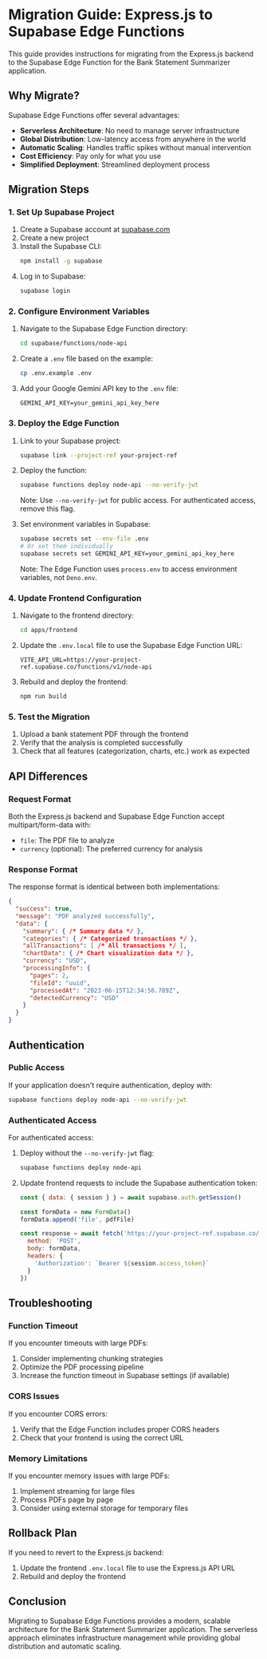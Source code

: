 # Migration Guide: Express.js to Supabase Edge Functions

This guide provides instructions for migrating from the Express.js backend to the Supabase Edge Function for the Bank Statement Summarizer application.

## Why Migrate?

Supabase Edge Functions offer several advantages:

- **Serverless Architecture**: No need to manage server infrastructure
- **Global Distribution**: Low-latency access from anywhere in the world
- **Automatic Scaling**: Handles traffic spikes without manual intervention
- **Cost Efficiency**: Pay only for what you use
- **Simplified Deployment**: Streamlined deployment process

## Migration Steps

### 1. Set Up Supabase Project

1. Create a Supabase account at [supabase.com](https://supabase.com)
2. Create a new project
3. Install the Supabase CLI:
   ```bash
   npm install -g supabase
   ```
4. Log in to Supabase:
   ```bash
   supabase login
   ```

### 2. Configure Environment Variables

1. Navigate to the Supabase Edge Function directory:
   ```bash
   cd supabase/functions/node-api
   ```

2. Create a `.env` file based on the example:
   ```bash
   cp .env.example .env
   ```

3. Add your Google Gemini API key to the `.env` file:
   ```
   GEMINI_API_KEY=your_gemini_api_key_here
   ```

### 3. Deploy the Edge Function

1. Link to your Supabase project:
   ```bash
   supabase link --project-ref your-project-ref
   ```

2. Deploy the function:
   ```bash
   supabase functions deploy node-api --no-verify-jwt
   ```

   Note: Use `--no-verify-jwt` for public access. For authenticated access, remove this flag.

3. Set environment variables in Supabase:
   ```bash
   supabase secrets set --env-file .env
   # Or set them individually
   supabase secrets set GEMINI_API_KEY=your_gemini_api_key_here
   ```
   
   Note: The Edge Function uses `process.env` to access environment variables, not `Deno.env`.

### 4. Update Frontend Configuration

1. Navigate to the frontend directory:
   ```bash
   cd apps/frontend
   ```

2. Update the `.env.local` file to use the Supabase Edge Function URL:
   ```
   VITE_API_URL=https://your-project-ref.supabase.co/functions/v1/node-api
   ```

3. Rebuild and deploy the frontend:
   ```bash
   npm run build
   ```

### 5. Test the Migration

1. Upload a bank statement PDF through the frontend
2. Verify that the analysis is completed successfully
3. Check that all features (categorization, charts, etc.) work as expected

## API Differences

### Request Format

Both the Express.js backend and Supabase Edge Function accept multipart/form-data with:
- `file`: The PDF file to analyze
- `currency` (optional): The preferred currency for analysis

### Response Format

The response format is identical between both implementations:

```json
{
  "success": true,
  "message": "PDF analyzed successfully",
  "data": {
    "summary": { /* Summary data */ },
    "categories": { /* Categorized transactions */ },
    "allTransactions": [ /* All transactions */ ],
    "chartData": { /* Chart visualization data */ },
    "currency": "USD",
    "processingInfo": {
      "pages": 2,
      "fileId": "uuid",
      "processedAt": "2023-06-15T12:34:56.789Z",
      "detectedCurrency": "USD"
    }
  }
}
```

## Authentication

### Public Access

If your application doesn't require authentication, deploy with:

```bash
supabase functions deploy node-api --no-verify-jwt
```

### Authenticated Access

For authenticated access:

1. Deploy without the `--no-verify-jwt` flag:
   ```bash
   supabase functions deploy node-api
   ```

2. Update frontend requests to include the Supabase authentication token:
   ```javascript
   const { data: { session } } = await supabase.auth.getSession()
   
   const formData = new FormData()
   formData.append('file', pdfFile)
   
   const response = await fetch('https://your-project-ref.supabase.co/functions/v1/node-api', {
     method: 'POST',
     body: formData,
     headers: {
       'Authorization': `Bearer ${session.access_token}`
     }
   })
   ```

## Troubleshooting

### Function Timeout

If you encounter timeouts with large PDFs:

1. Consider implementing chunking strategies
2. Optimize the PDF processing pipeline
3. Increase the function timeout in Supabase settings (if available)

### CORS Issues

If you encounter CORS errors:

1. Verify that the Edge Function includes proper CORS headers
2. Check that your frontend is using the correct URL

### Memory Limitations

If you encounter memory issues with large PDFs:

1. Implement streaming for large files
2. Process PDFs page by page
3. Consider using external storage for temporary files

## Rollback Plan

If you need to revert to the Express.js backend:

1. Update the frontend `.env.local` file to use the Express.js API URL
2. Rebuild and deploy the frontend

## Conclusion

Migrating to Supabase Edge Functions provides a modern, scalable architecture for the Bank Statement Summarizer application. The serverless approach eliminates infrastructure management while providing global distribution and automatic scaling.